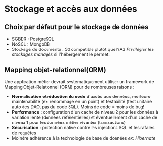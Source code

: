 # Stockage et accès aux données

## Choix par défaut pour le stockage de données
- SGBDR : PostgreSQL
- NoSQL : MongoDB
- Stockage de documents : S3 compatible plutôt que NAS
*Privilégier les stockages managés* si l'hébergement le permet.

## Mapping objet-relationnel(ORM)
Une application métier devrait systématiquement utiliser un framework de Mapping Objet-Relationnel (ORM) pour de nombreuses raisons :
- **Normalisation et réduction du code** d'accès aux données, meilleure maintenabilité (ex: renommage en un point) et testabilité (test unitaire auto des DAO, pas du code SQL). Moins de code = moins de bug!
- **Performance** : configuration d'un cache de niveau 2 pour les données à variation lente (données référentielles) et éventuellement d'un cache de niveau 1 pour les données métier vivantes (transactions)
- **Sécurisation** : protection native contre les injections SQL et les rafales de requêtes
- Moindre adhérence à la technologie de base de données
_ex: Hibernate_